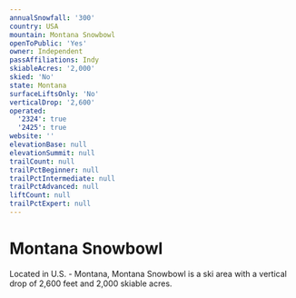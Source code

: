 ```yaml
---
annualSnowfall: '300'
country: USA
mountain: Montana Snowbowl
openToPublic: 'Yes'
owner: Independent
passAffiliations: Indy
skiableAcres: '2,000'
skied: 'No'
state: Montana
surfaceLiftsOnly: 'No'
verticalDrop: '2,600'
operated:
  '2324': true
  '2425': true
website: ''
elevationBase: null
elevationSummit: null
trailCount: null
trailPctBeginner: null
trailPctIntermediate: null
trailPctAdvanced: null
liftCount: null
trailPctExpert: null
---
```



# Montana Snowbowl

Located in U.S. - Montana, Montana Snowbowl is a ski area with a vertical drop of 2,600 feet and 2,000 skiable acres.
